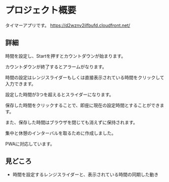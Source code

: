 # プロジェクト概要

タイマーアプリです。
https://d2wznv2ilfbufd.cloudfront.net/

## 詳細

時間を設定し、Startを押すとカウントダウンが始まります。

カウントダウンが終了するとアラームがなります。

時間の設定はレンジスライダーもしくは直接表示されている時間をクリックして入力できます。

設定した時間が3つを超えるとスライダーになります。

保存した時間をクリックすることで、即座に現在の設定時間とすることができます。

また、保存した時間はブラウザを閉じても消えずに保持されます。

集中と休憩のインターバルを取るために作成しました。

PWAに対応しています。

## 見どころ
- 時間を設定するレンジスライダーと、表示されている時間の同期した動き

